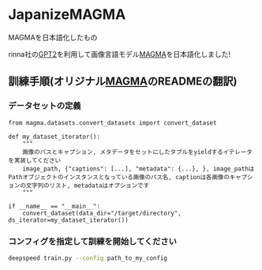# JapanizeMAGMA
MAGMAを日本語化したもの

rinna社の[GPT2](https://huggingface.co/rinna/japanese-gpt2-medium)を利用して画像言語モデル[MAGMA](https://github.com/Aleph-Alpha/magma)を日本語化しました!

## 訓練手順(オリジナル[MAGMA](https://github.com/Aleph-Alpha/magma)のREADMEの翻訳)

### データセットの定義
```.python
from magma.datasets.convert_datasets import convert_dataset

def my_dataset_iterator():
    """
    画像のパスとキャプション, メタデータをセットにしたタプルをyieldするイテレータを実装してください
    image_path, {"captions": [...], "metadata": {...}, }, image_pathはPathオブジェクトのインスタンスとなっている画像のパス名, captionは各画像のキャプションの文字列のリスト, metadataはオプションです
    """

if __name__ == "__main__":
    convert_dataset(data_dir="/target/directory", ds_iterator=my_dataset_iterator())
```

### コンフィグを指定して訓練を開始してください
```.bash
deepspeed train.py --config path_to_my_config
```
